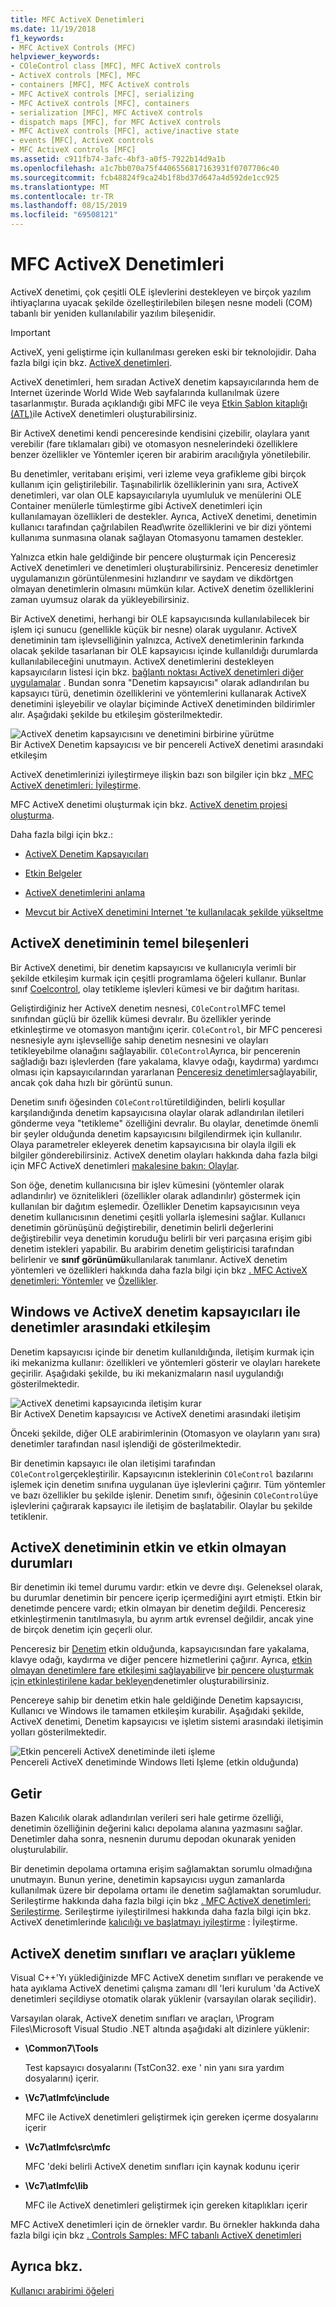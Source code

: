```yaml
---
title: MFC ActiveX Denetimleri
ms.date: 11/19/2018
f1_keywords:
- MFC ActiveX Controls (MFC)
helpviewer_keywords:
- COleControl class [MFC], MFC ActiveX controls
- ActiveX controls [MFC], MFC
- containers [MFC], MFC ActiveX controls
- MFC ActiveX controls [MFC], serializing
- MFC ActiveX controls [MFC], containers
- serialization [MFC], MFC ActiveX controls
- dispatch maps [MFC], for MFC ActiveX controls
- MFC ActiveX controls [MFC], active/inactive state
- events [MFC], ActiveX controls
- MFC ActiveX controls [MFC]
ms.assetid: c911fb74-3afc-4bf3-a0f5-7922b14d9a1b
ms.openlocfilehash: a1c7bb070a75f4406556817163931f0707706c40
ms.sourcegitcommit: fcb48824f9ca24b1f8bd37d647a4d592de1cc925
ms.translationtype: MT
ms.contentlocale: tr-TR
ms.lasthandoff: 08/15/2019
ms.locfileid: "69508121"
---
```

# <a name="mfc-activex-controls"></a>MFC ActiveX Denetimleri

ActiveX denetimi, çok çeşitli OLE işlevlerini destekleyen ve birçok yazılım ihtiyaçlarına uyacak şekilde özelleştirilebilen bileşen nesne modeli (COM) tabanlı bir yeniden kullanılabilir yazılım bileşenidir.

>[!IMPORTANT]
> ActiveX, yeni geliştirme için kullanılması gereken eski bir teknolojidir. Daha fazla bilgi için bkz. [ActiveX denetimleri](activex-controls.md).

ActiveX denetimleri, hem sıradan ActiveX denetim kapsayıcılarında hem de Internet üzerinde World Wide Web sayfalarında kullanılmak üzere tasarlanmıştır. Burada açıklandığı gibi MFC ile veya [Etkin Şablon kitaplığı (ATL)](../atl/active-template-library-atl-concepts.md)ile ActiveX denetimleri oluşturabilirsiniz.

Bir ActiveX denetimi kendi penceresinde kendisini çizebilir, olaylara yanıt verebilir (fare tıklamaları gibi) ve otomasyon nesnelerindeki özelliklere benzer özellikler ve Yöntemler içeren bir arabirim aracılığıyla yönetilebilir.

Bu denetimler, veritabanı erişimi, veri izleme veya grafikleme gibi birçok kullanım için geliştirilebilir. Taşınabilirlik özelliklerinin yanı sıra, ActiveX denetimleri, var olan OLE kapsayıcılarıyla uyumluluk ve menülerini OLE Container menülerle tümleştirme gibi ActiveX denetimleri için kullanılamayan özellikleri de destekler. Ayrıca, ActiveX denetimi, denetimin kullanıcı tarafından çağrılabilen Read\write özelliklerini ve bir dizi yöntemi kullanıma sunmasına olanak sağlayan Otomasyonu tamamen destekler.

Yalnızca etkin hale geldiğinde bir pencere oluşturmak için Penceresiz ActiveX denetimleri ve denetimleri oluşturabilirsiniz. Penceresiz denetimler uygulamanızın görüntülenmesini hızlandırır ve saydam ve dikdörtgen olmayan denetimlerin olmasını mümkün kılar. ActiveX denetim özelliklerini zaman uyumsuz olarak da yükleyebilirsiniz.

Bir ActiveX denetimi, herhangi bir OLE kapsayıcısında kullanılabilecek bir işlem içi sunucu (genellikle küçük bir nesne) olarak uygulanır. ActiveX denetiminin tam işlevselliğinin yalnızca, ActiveX denetimlerinin farkında olacak şekilde tasarlanan bir OLE kapsayıcısı içinde kullanıldığı durumlarda kullanılabileceğini unutmayın. ActiveX denetimlerini destekleyen kapsayıcıların listesi için bkz. [bağlantı noktası ActiveX denetimleri diğer uygulamalar](../mfc/containers-for-activex-controls.md) . Bundan sonra "Denetim kapsayıcısı" olarak adlandırılan bu kapsayıcı türü, denetimin özelliklerini ve yöntemlerini kullanarak ActiveX denetimini işleyebilir ve olaylar biçiminde ActiveX denetiminden bildirimler alır. Aşağıdaki şekilde bu etkileşim gösterilmektedir.

![ActiveX denetim kapsayıcısını ve denetimini birbirine yürütme](../mfc/media/vc37221.gif "ActiveX denetim kapsayıcısını ve denetimini birbirine yürütme") <br/>
Bir ActiveX Denetim kapsayıcısı ve bir pencereli ActiveX denetimi arasındaki etkileşim

ActiveX denetimlerinizi iyileştirmeye ilişkin bazı son bilgiler için bkz [. MFC ActiveX denetimleri: İyileştirme](../mfc/mfc-activex-controls-optimization.md).

MFC ActiveX denetimi oluşturmak için bkz. [ActiveX denetim projesi oluşturma](../mfc/reference/mfc-activex-control-wizard.md).

Daha fazla bilgi için bkz.:

- [ActiveX Denetim Kapsayıcıları](../mfc/activex-control-containers.md)

- [Etkin Belgeler](../mfc/active-documents.md)

- [ActiveX denetimlerini anlama](/windows/win32/com/activex-controls)

- [Mevcut bir ActiveX denetimini Internet 'te kullanılacak şekilde yükseltme](../mfc/upgrading-an-existing-activex-control.md)

##  <a name="_core_basic_components_of_an_activex_control"></a>ActiveX denetiminin temel bileşenleri

Bir ActiveX denetimi, bir denetim kapsayıcısı ve kullanıcıyla verimli bir şekilde etkileşim kurmak için çeşitli programlama öğeleri kullanır. Bunlar sınıf [Coelcontrol](../mfc/reference/colecontrol-class.md), olay tetikleme işlevleri kümesi ve bir dağıtım haritası.

Geliştirdiğiniz her ActiveX denetim nesnesi, `COleControl`MFC temel sınıfından güçlü bir özellik kümesi devralır. Bu özellikler yerinde etkinleştirme ve otomasyon mantığını içerir. `COleControl`, bir MFC penceresi nesnesiyle aynı işlevselliğe sahip denetim nesnesini ve olayları tetikleyebilme olanağını sağlayabilir. `COleControl`Ayrıca, bir pencerenin sağladığı bazı işlevlerden (fare yakalama, klavye odağı, kaydırma) yardımcı olması için kapsayıcılarından yararlanan [Penceresiz denetimler](../mfc/providing-windowless-activation.md)sağlayabilir, ancak çok daha hızlı bir görüntü sunun.

Denetim sınıfı öğesinden `COleControl`türetildiğinden, belirli koşullar karşılandığında denetim kapsayıcısına olaylar olarak adlandırılan iletileri gönderme veya "tetikleme" özelliğini devralır. Bu olaylar, denetimde önemli bir şeyler olduğunda denetim kapsayıcısını bilgilendirmek için kullanılır. Olaya parametreler ekleyerek denetim kapsayıcısına bir olayla ilgili ek bilgiler gönderebilirsiniz. ActiveX denetim olayları hakkında daha fazla bilgi için MFC ActiveX denetimleri [makalesine bakın: Olaylar](../mfc/mfc-activex-controls-events.md).

Son öğe, denetim kullanıcısına bir işlev kümesini (yöntemler olarak adlandırılır) ve öznitelikleri (özellikler olarak adlandırılır) göstermek için kullanılan bir dağıtım eşlemedir. Özellikler Denetim kapsayıcısının veya denetim kullanıcısının denetimi çeşitli yollarla işlemesini sağlar. Kullanıcı denetimin görünüşünü değiştirebilir, denetimin belirli değerlerini değiştirebilir veya denetimin koruduğu belirli bir veri parçasına erişim gibi denetim istekleri yapabilir. Bu arabirim denetim geliştiricisi tarafından belirlenir ve **sınıf görünümü**kullanılarak tanımlanır. ActiveX denetim yöntemleri ve özellikleri hakkında daha fazla bilgi için bkz [. MFC ActiveX denetimleri: Yöntemler](../mfc/mfc-activex-controls-methods.md) ve [Özellikler](../mfc/mfc-activex-controls-properties.md).

##  <a name="_core_interaction_between_controls_with_windows_and_activex_control_containers"></a>Windows ve ActiveX denetim kapsayıcıları ile denetimler arasındaki etkileşim

Denetim kapsayıcısı içinde bir denetim kullanıldığında, iletişim kurmak için iki mekanizma kullanır: özellikleri ve yöntemleri gösterir ve olayları harekete geçirilir. Aşağıdaki şekilde, bu iki mekanizmaların nasıl uygulandığı gösterilmektedir.

![ActiveX denetimi kapsayıcında iletişim kurar](../mfc/media/vc37222.gif "ActiveX denetimi kapsayıcında iletişim kurar") <br/>
Bir ActiveX Denetim kapsayıcısı ve ActiveX denetimi arasındaki iletişim

Önceki şekilde, diğer OLE arabirimlerinin (Otomasyon ve olayların yanı sıra) denetimler tarafından nasıl işlendiği de gösterilmektedir.

Bir denetimin kapsayıcı ile olan iletişimi tarafından `COleControl`gerçekleştirilir. Kapsayıcının isteklerinin `COleControl` bazılarını işlemek için denetim sınıfına uygulanan üye işlevlerini çağırır. Tüm yöntemler ve bazı özellikler bu şekilde işlenir. Denetim sınıfı, öğesinin `COleControl`üye işlevlerini çağırarak kapsayıcı ile iletişim de başlatabilir. Olaylar bu şekilde tetiklenir.

##  <a name="_core_active_and_inactive_states_of_an_activex_control"></a>ActiveX denetiminin etkin ve etkin olmayan durumları

Bir denetimin iki temel durumu vardır: etkin ve devre dışı. Geleneksel olarak, bu durumlar denetimin bir pencere içerip içermediğini ayırt etmişti. Etkin bir denetimde pencere vardı; etkin olmayan bir denetim değildi. Penceresiz etkinleştirmenin tanıtılmasıyla, bu ayrım artık evrensel değildir, ancak yine de birçok denetim için geçerli olur.

Penceresiz bir [Denetim](../mfc/providing-windowless-activation.md) etkin olduğunda, kapsayıcısından fare yakalama, klavye odağı, kaydırma ve diğer pencere hizmetlerini çağırır. Ayrıca, [etkin olmayan denetimlere fare etkileşimi sağlayabilir](../mfc/providing-mouse-interaction-while-inactive.md)ve [bir pencere oluşturmak için etkinleştirilene kadar bekleyen](../mfc/turning-off-the-activate-when-visible-option.md)denetimler oluşturabilirsiniz.

Pencereye sahip bir denetim etkin hale geldiğinde Denetim kapsayıcısı, Kullanıcı ve Windows ile tamamen etkileşim kurabilir. Aşağıdaki şekilde, ActiveX denetimi, Denetim kapsayıcısı ve işletim sistemi arasındaki iletişimin yolları gösterilmektedir.

![Etkin pencereli ActiveX denetiminde ileti işleme](../mfc/media/vc37223.gif "Etkin pencereli ActiveX denetiminde ileti işleme") <br/>
Pencereli ActiveX denetiminde Windows Ileti Işleme (etkin olduğunda)

##  <a name="_core_serializing_activex_elements"></a>Getir

Bazen Kalıcılık olarak adlandırılan verileri seri hale getirme özelliği, denetimin özelliğinin değerini kalıcı depolama alanına yazmasını sağlar. Denetimler daha sonra, nesnenin durumu depodan okunarak yeniden oluşturulabilir.

Bir denetimin depolama ortamına erişim sağlamaktan sorumlu olmadığına unutmayın. Bunun yerine, denetimin kapsayıcısı uygun zamanlarda kullanılmak üzere bir depolama ortamı ile denetim sağlamaktan sorumludur. Serileştirme hakkında daha fazla bilgi için bkz [. MFC ActiveX denetimleri: Serileştirme](../mfc/mfc-activex-controls-serializing.md). Serileştirme iyileştirilmesi hakkında daha fazla bilgi için bkz. ActiveX denetimlerinde [kalıcılığı ve başlatmayı iyileştirme](../mfc/optimizing-persistence-and-initialization.md) : İyileştirme.

##  <a name="_core_installing_activex_control_classes_and_tools"></a>ActiveX denetim sınıfları ve araçları yükleme

Visual C++'Yı yüklediğinizde MFC ActiveX denetim sınıfları ve perakende ve hata ayıklama ActiveX denetimi çalışma zamanı dll 'leri kurulum 'da ActiveX denetimleri seçildiyse otomatik olarak yüklenir (varsayılan olarak seçilidir).

Varsayılan olarak, ActiveX denetim sınıfları ve araçları, \Program Files\Microsoft Visual Studio .NET altında aşağıdaki alt dizinlere yüklenir:

- **\Common7\Tools**

   Test kapsayıcı dosyalarını (TstCon32. exe ' nin yanı sıra yardım dosyalarını) içerir.

- **\Vc7\atlmfc\include**

   MFC ile ActiveX denetimleri geliştirmek için gereken içerme dosyalarını içerir

- **\Vc7\atlmfc\src\mfc**

   MFC 'deki belirli ActiveX denetim sınıfları için kaynak kodunu içerir

- **\Vc7\atlmfc\lib**

   MFC ile ActiveX denetimleri geliştirmek için gereken kitaplıkları içerir

MFC ActiveX denetimleri için de örnekler vardır. Bu örnekler hakkında daha fazla bilgi için bkz [. Controls Samples: MFC tabanlı ActiveX denetimleri](../overview/visual-cpp-samples.md)

## <a name="see-also"></a>Ayrıca bkz.

[Kullanıcı arabirimi öğeleri](../mfc/user-interface-elements-mfc.md)

